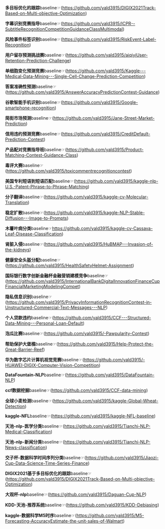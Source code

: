 **多目标优化的跟踪**baseline☞(https://github.com/yald3915/DIGIX2021Track-Based-on-Multi-objective-Optimization)

**字幕识别竞赛指导**baseline☞(https://github.com/yald3915/ICPR--SubtitleRecognitionCompetitionGuidanceClassMultimodal)

**风险事件标签识别**baseline☞(https://github.com/yald3915/RiskEvent-Label-Recognition)

**用户留存预测挑战赛**baseline☞(https://github.com/yald3915/aiqiyiUser-Retention-Prediction-Challenge)

**单细胞变化预测竞赛**baseline☞(https://github.com/yald3915/Kaggle---Medical-Data-Mining---Single-Cell-Change-Prediction-Competition)

**答案准确性预测**baseline☞(https://github.com/yald3915/AnswerAccuracyPredictionContest-Guidance)

**谷歌智能手机识别**baseline☞(https://github.com/yald3915/Google-smartphone-recognition)

**简街市场预测**baseline☞(https://github.com/yald3915/Jane-Street-Market-Prediction)

**信用违约预测竞赛**baseline☞(https://github.com/yald3915/CreditDefault-Prediction-Contest)

**产品配对竞赛指导班**baseline☞(https://github.com/yald3915/Product-Matching-Contest-Guidance-Class)

**毒评大赛**baseline☞(https://github.com/yald3915/toxicommentrecognitioncontest)

**美国专利短语到短语匹配**baseline☞(https://github.com/yald3915/kaggle-nlp-U.S.-Patent-Phrase-to-Phrase-Matching)

**分子翻译**baseline☞(https://github.com/yald3915/kaggle-cv-Molecular-Translation)

**稳定扩散**baseline☞(https://github.com/yald3915/kaggle-NLP-Stable-Diffusion---Image-to-Prompts)

**木薯叶病分类**baseline☞https://github.com/yald3915/kaggle-cv-Cassava-Leaf-Disease-Classification)

**肾脏入侵**baseline☞(https://github.com/yald3915/HuBMAP---Invasion-of-the-kidneys)

**健康安全头盔分配**baseline☞(https://github.com/yald3915/HealthSafetyHelmet-Assignment)

**国际银行数字创新金融杯金融营销建模竞争**baseline☞(https://github.com/yald3915/InternationalBankDigitalInnovationFinanceCupFinancialMarketingModelingCompet)

**隐私信息识别**baseline☞(https://github.com/yald3915/PrivacyInformationRecognitionContest-in-Unstructured-Commercial-Text-Messages---NLP)

**个人贷款违约**baseline☞(https://github.com/yald3915/CCF---Structured-Data-Mining---Personal-Loan-Default)

**泡瓜比赛**baseline☞(https://github.com/yald3915/-Pawpularity-Contest)

**帮助保护大堡樵**baseline☞(https://github.com/yald3915/Help-Protect-the-Great-Barrier-Reef)

**华为数字芯片计算机视觉竞赛**baseline☞(https://github.com/yald3915/-HUAWEI-DIGIX-Computer-Vision-Competition)

**DataFountain-NLP**baseline☞(https://github.com/yald3915/DataFountain-NLP)

**ccf数据挖掘**baseline☞(https://github.com/yald3915/CCF-data-mining)

**全球小麦检测**baseline☞(https://github.com/yald3915/kaggle-Global-Wheat-Detection)

**kaggle-NFL**baseline☞(https://github.com/yald3915/kaggle-NFL-baseline)

**天池-nlp-医学分类**baseline☞(https://github.com/yald3915/Tianchi-NLP-Medical-Classification)

**天池-nlp-新闻分类**baseline☞(https://github.com/yald3915/Tianchi-NLP-News-classification)

**交子杯-数据科学时间序列分类**baseline☞(https://github.com/yald3915/Jiaozi-Cup-Data-Science-Time-Series-Finance)

**DIGIX2021基于多目标优化的跟踪**baseline☞(https://github.com/yald3915/DIGIX2021Track-Based-on-Multi-objective-Optimization)

**大观杯-nlp**baseline☞(https://github.com/yald3915/Daguan-Cup-NLP)

**KDD-天池-推荐系统**baseline☞(https://github.com/yald3915/KDD-Debiasing)

**kaggle-数据科学M5时序**baseline☞(https://github.com/yald3915/M5-Forecasting-AccuracyEstimate-the-unit-sales-of-Walmart)
